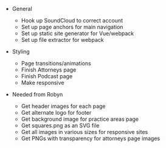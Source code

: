 - General
    - Hook up SoundCloud to correct account
    - Set up page anchors for main navigation
    - Set up static site generator for Vue/webpack
    - Set up file extractor for webpack

- Styling
    - Page transitions/animations
    - Finish Attorneys page
    - Finish Podcast page
    - Make responsive

- Needed from Robyn
    - Get header images for each page
    - Get alternate logo for footer
    - Get background image for practice areas page
    - Get squares.png as an SVG file
    - Get all images in various sizes for responsive sites
    - Get PNGs with transparency for attorneys page images
